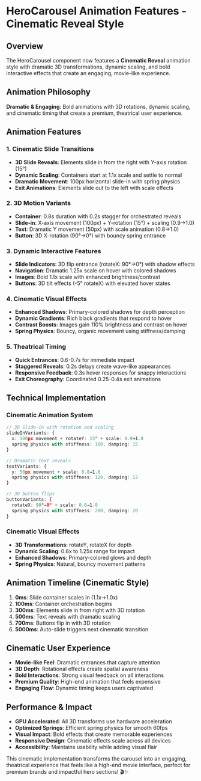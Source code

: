 # HeroCarousel Animation Features - Cinematic Reveal Style

## Overview
The HeroCarousel component now features a **Cinematic Reveal** animation style with dramatic 3D transformations, dynamic scaling, and bold interactive effects that create an engaging, movie-like experience.

## Animation Philosophy
**Dramatic & Engaging**: Bold animations with 3D rotations, dynamic scaling, and cinematic timing that create a premium, theatrical user experience.

## Animation Features

### 1. **Cinematic Slide Transitions**
- **3D Slide Reveals**: Elements slide in from the right with Y-axis rotation (15°)
- **Dynamic Scaling**: Containers start at 1.1x scale and settle to normal
- **Dramatic Movement**: 100px horizontal slide-in with spring physics
- **Exit Animations**: Elements slide out to the left with scale effects

### 2. **3D Motion Variants**
- **Container**: 0.8s duration with 0.2s stagger for orchestrated reveals
- **Slide-in**: X-axis movement (100px) + Y-rotation (15°) + scaling (0.9→1.0)
- **Text**: Dramatic Y movement (50px) with scale animation (0.8→1.0)
- **Button**: 3D X-rotation (90°→0°) with bouncy spring entrance

### 3. **Dynamic Interactive Features**
- **Slide Indicators**: 3D flip entrance (rotateX: 90°→0°) with shadow effects
- **Navigation**: Dramatic 1.25x scale on hover with colored shadows
- **Images**: Bold 1.1x scale with enhanced brightness/contrast
- **Buttons**: 3D tilt effects (-5° rotateX) with elevated hover states

### 4. **Cinematic Visual Effects**
- **Enhanced Shadows**: Primary-colored shadows for depth perception
- **Dynamic Gradients**: Rich black gradients that respond to hover
- **Contrast Boosts**: Images gain 110% brightness and contrast on hover
- **Spring Physics**: Bouncy, organic movement using stiffness/damping

### 5. **Theatrical Timing**
- **Quick Entrances**: 0.6-0.7s for immediate impact
- **Staggered Reveals**: 0.2s delays create wave-like appearances
- **Responsive Feedback**: 0.3s hover responses for snappy interactions
- **Exit Choreography**: Coordinated 0.25-0.4s exit animations

## Technical Implementation

### Cinematic Animation System
```typescript
// 3D Slide-in with rotation and scaling
slideInVariants: {
  x: 100px movement + rotateY: 15° + scale: 0.9→1.0
  spring physics with stiffness: 100, damping: 15
}

// Dramatic text reveals
textVariants: {
  y: 50px movement + scale: 0.8→1.0
  spring physics with stiffness: 120, damping: 12
}

// 3D button flips
buttonVariants: {
  rotateX: 90°→0° + scale: 0.6→1.0
  spring physics with stiffness: 200, damping: 20
}
```

### Cinematic Visual Effects
- **3D Transformations**: rotateY, rotateX for depth
- **Dynamic Scaling**: 0.6x to 1.25x range for impact
- **Enhanced Shadows**: Primary-colored glows and depth
- **Spring Physics**: Natural, bouncy movement patterns

## Animation Timeline (Cinematic Style)
1. **0ms**: Slide container scales in (1.1x→1.0x)
2. **100ms**: Container orchestration begins
3. **300ms**: Elements slide in from right with 3D rotation
4. **500ms**: Text reveals with dramatic scaling
5. **700ms**: Buttons flip in with 3D rotation
6. **5000ms**: Auto-slide triggers next cinematic transition

## Cinematic User Experience
- **Movie-like Feel**: Dramatic entrances that capture attention
- **3D Depth**: Rotational effects create spatial awareness
- **Bold Interactions**: Strong visual feedback on all interactions
- **Premium Quality**: High-end animation that feels expensive
- **Engaging Flow**: Dynamic timing keeps users captivated

## Performance & Impact
- **GPU Accelerated**: All 3D transforms use hardware acceleration
- **Optimized Springs**: Efficient spring physics for smooth 60fps
- **Visual Impact**: Bold effects that create memorable experiences
- **Responsive Design**: Cinematic effects scale across all devices
- **Accessibility**: Maintains usability while adding visual flair

This cinematic implementation transforms the carousel into an engaging, theatrical experience that feels like a high-end movie interface, perfect for premium brands and impactful hero sections! 🎬✨
